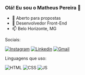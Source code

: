 ### Olá! Eu sou o Matheus Pereira 👋

- 🔭 Aberto para propostas
- 🌱 Desenvolvedor Front-End
- 📫 Belo Horizonte, MG

Sociais: 

[![Instagram](https://img.shields.io/badge/Instagram-E4405F?style=for-the-badge&logo=instagram&logoColor=white)](https://www.instagram.com/japinha_pvd4/)
[![Linkedin](https://img.shields.io/badge/LinkedIn-0077B5?style=for-the-badge&logo=linkedin&logoColor=white)](https://www.linkedin.com/in/matheuspereiragonsalves/)
[![Gmail](https://img.shields.io/badge/Gmail-D14836?style=for-the-badge&logo=gmail&logoColor=white)](mailto:matheus.gonsalvespereira@gmail.com)

Linguagens que uso: 

![HTML](https://img.shields.io/badge/HTML5-E34F26?style=for-the-badge&logo=html5&logoColor=white)
![CSS](https://img.shields.io/badge/CSS3-1572B6?style=for-the-badge&logo=css3&logoColor=white)
![JS](https://img.shields.io/badge/JavaScript-F7DF1E?style=for-the-badge&logo=javascript&logoColor=black)



